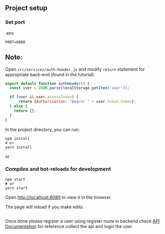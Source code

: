 ## Project setup
### Set port
.env
```
PORT=8080
```

## Note:
Open `src/services/auth-header.js` and modify `return` statement for appropriate back-end (found in the tutorial).

```js
export default function authHeader() {
  const user = JSON.parse(localStorage.getItem('user'));

  if (user && user.accessToken) {
      return {Authorization: "Bearer " + user.token.token};     
  } else {
    return {};
  }
}
```


In the project directory, you can run:

```
npm install
# or
yarn install
```

or

### Compiles and hot-reloads for development

```
npm start
# or
yarn start
```

Open [http://localhost:8080](http://localhost:8080) to view it in the browser.

The page will reload if you make edits.

##

Once done please register a user using register route in backend check  [API Documentation](https://documenter.getpostman.com/view/13932456/TzXzFJ1N)
for reference collect the api and login the user.
